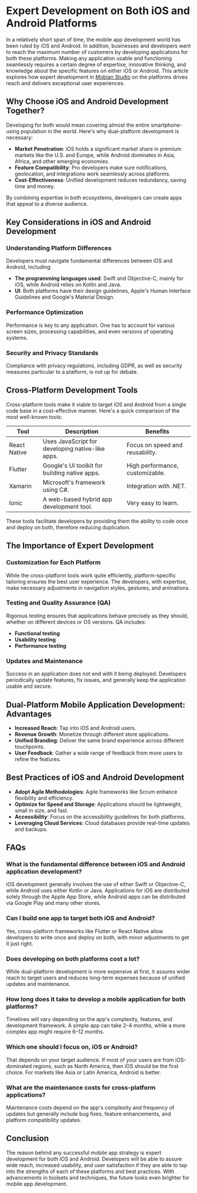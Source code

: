 # **Expert Development on Both iOS and Android Platforms**

In a relatively short span of time, the mobile app development world has been ruled by iOS and Android. In addition, businesses and developers want to reach the maximum number of customers by developing applications for both these platforms. Making any application usable and functioning seamlessly requires a certain degree of expertise, innovative thinking, and knowledge about the specific features on either iOS or Android. This article explores how expert development in [Mobian Studio](https://mobian.studio/) on the platforms drives reach and delivers exceptional user experiences.

## **Why Choose iOS and Android Development Together?**

Developing for both would mean covering almost the entire smartphone-using population in the world. Here's why dual-platform development is necessary:

- **Market Penetration**: iOS holds a significant market share in premium markets like the U.S. and Europe, while Android dominates in Asia, Africa, and other emerging economies.
- **Feature Compatibility**: Pro developers make sure notifications, geolocation, and integrations work seamlessly across platforms.
- **Cost-Effectiveness**: Unified development reduces redundancy, saving time and money.

By combining expertise in both ecosystems, developers can create apps that appeal to a diverse audience.

## **Key Considerations in iOS and Android Development**

### **Understanding Platform Differences**

Developers must navigate fundamental differences between iOS and Android, including:

- **The programming languages used**: Swift and Objective-C, mainly for iOS, while Android relies on Kotlin and Java.
- **UI**: Both platforms have their design guidelines, Apple's Human Interface Guidelines and Google's Material Design.

### **Performance Optimization**

Performance is key to any application. One has to account for various screen sizes, processing capabilities, and even versions of operating systems.

### **Security and Privacy Standards**

Compliance with privacy regulations, including GDPR, as well as security measures particular to a platform, is not up for debate.

## **Cross-Platform Development Tools**

Cross-platform tools make it viable to target iOS and Android from a single code base in a cost-effective manner. Here's a quick comparison of the most well-known tools:

| Tool | Description | Benefits |
| --- | --- | --- |
| React Native | Uses JavaScript for developing native-like apps. | Focus on speed and reusability. |
| Flutter | Google's UI toolkit for building native apps. | High performance, customizable. |
| Xamarin | Microsoft's framework using C#. | Integration with .NET. |
| Ionic | A web-based hybrid app development tool. | Very easy to learn. |

These tools facilitate developers by providing them the ability to code once and deploy on both, therefore reducing duplication.

## **The Importance of Expert Development**

### **Customization for Each Platform**

While the cross-platform tools work quite efficiently, platform-specific tailoring ensures the best user experience. The developers, with expertise, make necessary adjustments in navigation styles, gestures, and animations.

### **Testing and Quality Assurance (QA)**

Rigorous testing ensures that applications behave precisely as they should, whether on different devices or OS versions. QA includes:

- **Functional testing**
- **Usability testing**
- **Performance testing**

### **Updates and Maintenance**

Success in an application does not end with it being deployed. Developers periodically update features, fix issues, and generally keep the application usable and secure.

## **Dual-Platform Mobile Application Development: Advantages**

- **Increased Reach**: Tap into iOS and Android users.
- **Revenue Growth**: Monetize through different store applications.
- **Unified Branding**: Deliver the same brand experience across different touchpoints.
- **User Feedback**: Gather a wide range of feedback from more users to refine the features.

## **Best Practices of iOS and Android Development**

- **Adopt Agile Methodologies**: Agile frameworks like Scrum enhance flexibility and efficiency.
- **Optimize for Speed and Storage**: Applications should be lightweight, small in size, and fast.
- **Accessibility**: Focus on the accessibility guidelines for both platforms.
- **Leveraging Cloud Services**: Cloud databases provide real-time updates and backups.

## **FAQs**

### **What is the fundamental difference between iOS and Android application development?**

iOS development generally involves the use of either Swift or Objective-C, while Android uses either Kotlin or Java. Applications for iOS are distributed solely through the Apple App Store, while Android apps can be distributed via Google Play and many other stores.

### **Can I build one app to target both iOS and Android?**

Yes, cross-platform frameworks like Flutter or React Native allow developers to write once and deploy on both, with minor adjustments to get it just right.

### **Does developing on both platforms cost a lot?**

While dual-platform development is more expensive at first, it assures wider reach to target users and reduces long-term expenses because of unified updates and maintenance.

### **How long does it take to develop a mobile application for both platforms?**

Timelines will vary depending on the app's complexity, features, and development framework. A simple app can take 2–4 months, while a more complex app might require 6–12 months.

### **Which one should I focus on, iOS or Android?**

That depends on your target audience. If most of your users are from iOS-dominated regions, such as North America, then iOS should be the first choice. For markets like Asia or Latin America, Android is better.

### **What are the maintenance costs for cross-platform applications?**

Maintenance costs depend on the app's complexity and frequency of updates but generally include bug fixes, feature enhancements, and platform compatibility updates.

## **Conclusion**

The reason behind any successful mobile app strategy is expert development for both iOS and Android. Developers will be able to assure wide reach, increased usability, and user satisfaction if they are able to tap into the strengths of each of these platforms and best practices. With advancements in toolsets and techniques, the future looks even brighter for mobile app development.
